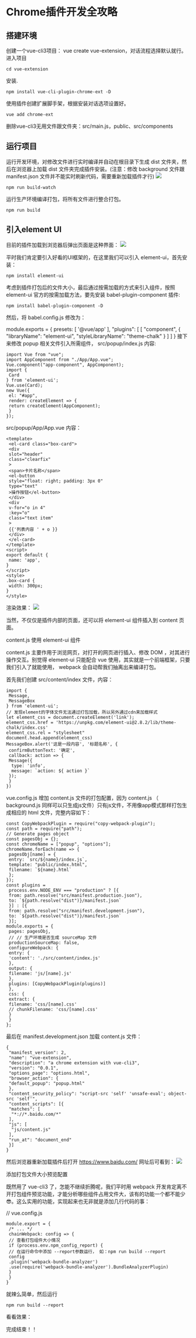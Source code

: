 # Chrome插件开发全攻略

## 搭建环境

创建一个vue-cli3项目： vue create vue-extension，对话流程选择默认就行。   
进入项目
```
cd vue-extension  
```
安装. 
```
npm install vue-cli-plugin-chrome-ext -D
```
使用插件创建扩展脚手架，根据安装对话选项设置好。
```
vue add chrome-ext
```
  
删除vue-cli3无用文件跟文件夹：src/main.js，public、src/components   

## 运行项目

运行开发环境，对修改文件进行实时编译并自动在根目录下生成 dist 文件夹，然后在浏览器上加载 dist 文件夹完成插件安装。(注意：修改 background 文件跟 manifest.json 文件并不能实时刷新代码，需要重新加载插件才行)
![](./img/1.png)
```
npm run build-watch 
```

运行生产环境编译打包，将所有文件进行整合打包。
```
npm run build 
```

## 引入element UI

目前的插件加载到浏览器后弹出页面是这种界面：
![](./img/2.png)

平时我们肯定要引入好看的UI框架的，在这里我们可以引入 element-ui，首先安装：
```
npm install element-ui
```

考虑到插件打包后的文件大小，最后通过按需加载的方式来引入组件，按照 element-ui 官方的按需加载方法，要先安装 babel-plugin-component 插件:
```
npm install babel-plugin-component -D
```

然后，将 babel.config.js 修改为：

module.exports = {
 presets: [
 '@vue/app'
 ],
 "plugins": [
 [
 "component",
 {
 "libraryName": "element-ui",
 "styleLibraryName": "theme-chalk"
 }
 ]
 ]
}
接下来修改 popup 相关文件引入所需组件， src/popup/index.js 内容:
```
import Vue from "vue";
import AppComponent from "./App/App.vue";
Vue.component("app-component", AppComponent);
import {
 Card
} from 'element-ui';
Vue.use(Card);
new Vue({
 el: "#app",
 render: createElement => {
 return createElement(AppComponent);
 }
});
```

src/popup/App/App.vue 内容：
```
<template>
 <el-card class="box-card">
 <div
 slot="header"
 class="clearfix"
 >
 <span>卡片名称</span>
 <el-button
 style="float: right; padding: 3px 0"
 type="text"
 >操作按钮</el-button>
 </div>
 <div
 v-for="o in 4"
 :key="o"
 class="text item"
 >
 {{'列表内容 ' + o }}
 </div>
 </el-card>
</template>
<script>
export default {
 name: 'app',
}
</script>
<style>
.box-card {
 width: 300px;
}
</style>
```

渲染效果：
![](./img/3.png)

当然，不仅仅是插件内部的页面，还可以将 element-ui 组件插入到 content 页面。

content.js 使用 element-ui 组件

content.js 主要作用于浏览网页，对打开的网页进行插入、修改 DOM ，对其进行操作交互。别觉得 element-ui 只能配合 vue 使用，其实就是一个前端框架，只要我们引入了就能使用， webpack 会自动帮我们抽离出来编译打包。

首先我们创建 src/content/index 文件，内容：
```
import {
 Message,
 MessageBox
} from 'element-ui';
// 发现element的字体文件无法通过打包加载，所以另外通过cdn来加载样式
let element_css = document.createElement('link');
element_css.href = 'https://unpkg.com/element-ui@2.8.2/lib/theme-chalk/index.css'
element_css.rel = "stylesheet"
document.head.append(element_css)
MessageBox.alert('这是一段内容', '标题名称', {
 confirmButtonText: '确定',
 callback: action => {
 Message({
  type: 'info',
  message: `action: ${ action }`
 });
 }
})
```

vue.config.js 增加 content.js 文件的打包配置，因为 content.js （ background.js 同样可以只生成js文件）只有js文件，不用像app模式那样打包生成相应的 html 文件，完整内容如下：
```
const CopyWebpackPlugin = require("copy-webpack-plugin");
const path = require("path");
// Generate pages object
const pagesObj = {};
const chromeName = ["popup", "options"];
chromeName.forEach(name => {
 pagesObj[name] = {
 entry: `src/${name}/index.js`,
 template: "public/index.html",
 filename: `${name}.html`
 };
});
const plugins =
 process.env.NODE_ENV === "production" ? [{
 from: path.resolve("src/manifest.production.json"),
 to: `${path.resolve("dist")}/manifest.json`
 }] : [{
 from: path.resolve("src/manifest.development.json"),
 to: `${path.resolve("dist")}/manifest.json`
 }];
module.exports = {
 pages: pagesObj,
 // // 生产环境是否生成 sourceMap 文件
 productionSourceMap: false,
 configureWebpack: {
 entry: {
 'content': './src/content/index.js'
 },
 output: {
 filename: 'js/[name].js'
 },
 plugins: [CopyWebpackPlugin(plugins)]
 },
 css: {
 extract: {
 filename: 'css/[name].css'
 // chunkFilename: 'css/[name].css'
 }
 }
};
```

最后在 manifest.development.json 加载 content.js 文件：
```
{
 "manifest_version": 2,
 "name": "vue-extension",
 "description": "a chrome extension with vue-cli3",
 "version": "0.0.1",
 "options_page": "options.html",
 "browser_action": {
 "default_popup": "popup.html"
 },
 "content_security_policy": "script-src 'self' 'unsafe-eval'; object-src 'self'",
 "content_scripts": [{
 "matches": [
  "*://*.baidu.com/*"
 ],
 "js": [
  "js/content.js"
 ],
 "run_at": "document_end"
 }]
}
```

然后浏览器重新加载插件后打开 https://www.baidu.com/ 网址后可看到：
![](./img/4.png)


添加打包文件大小预览配置

既然用了 vue-cli3 了，怎能不继续折腾呢，我们平时用 webpack 开发肯定离不开打包组件预览功能，才能分析哪些组件占用文件大，该有的功能一个都不能少:sunglasses:。这么实用的功能，实现起来也无非就是添加几行代码的事：

// vue.config.js
```
module.export = {
 /* ... */
 chainWebpack: config => {
 // 查看打包组件大小情况
 if (process.env.npm_config_report) {
 // 在运行命令中添加 --report参数运行， 如：npm run build --report
 config
 .plugin('webpack-bundle-analyzer')
 .use(require('webpack-bundle-analyzer').BundleAnalyzerPlugin)
 }
 }
}
```

就辣么简单，然后运行
```
npm run build --report
```
看看效果：



完成结束！！

